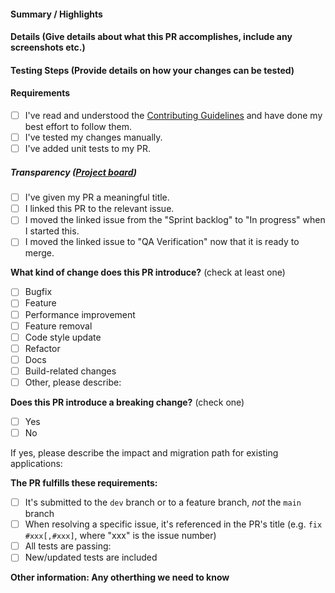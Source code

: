 <!-- PULL REQUEST TEMPLATE -->
<!--
Please make sure to read the Pull Request Guidelines:
https://github.com/massenergize/massenergize-campaigns/main/.github/CONTRIBUTING.md#pull-request-guidelines
-->
####  Summary / Highlights

#### Details (Give details about what this PR accomplishes, include any screenshots etc.)

#### Testing Steps (Provide details on how your changes can be tested)

#### Requirements
<!-- (Update "[ ]" to "[x]" to check a box) -->
* [ ] I've read and understood the [Contributing Guidelines](/blob/main/.github/contributing.md) and have done my best effort to follow them.
* [ ] I've tested my changes manually.
* [ ] I've added unit tests to my PR.

##### Transparency ([Project board](https://github.com/orgs/massenergize/projects/7/views/2))
* [ ] I've given my PR a meaningful title.
* [ ] I linked this PR to the relevant issue.
* [ ] I moved the linked issue from the "Sprint backlog" to "In progress" when I started this.
* [ ] I moved the linked issue to "QA Verification" now that it is ready to merge.

**What kind of change does this PR introduce?** (check at least one)

- [ ] Bugfix
- [ ] Feature
- [ ] Performance improvement
- [ ] Feature removal
- [ ] Code style update
- [ ] Refactor
- [ ] Docs
- [ ] Build-related changes
- [ ] Other, please describe:

**Does this PR introduce a breaking change?** (check one)

- [ ] Yes
- [ ] No

If yes, please describe the impact and migration path for existing applications:

**The PR fulfills these requirements:**

- [ ] It's submitted to the `dev` branch or to a feature branch, _not_ the `main` branch
- [ ] When resolving a specific issue, it's referenced in the PR's title (e.g. `fix #xxx[,#xxx]`, where "xxx" is the
  issue number)
- [ ] All tests are
  passing: 
- [ ] New/updated tests are included

**Other information: Any otherthing we need to know**
